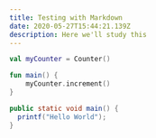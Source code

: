 ```yaml
---
title: Testing with Markdown
date: 2020-05-27T15:44:21.139Z
description: Here we'll study this
---
```

```kotlin
val myCounter = Counter()

fun main() {
    myCounter.increment()
}
```

```java
public static void main() {
  printf("Hello World");
}
```